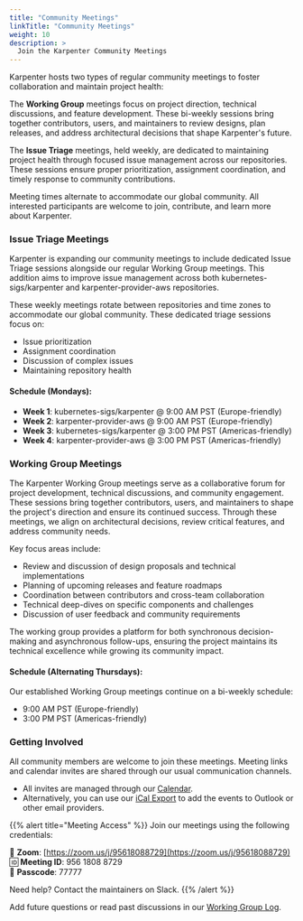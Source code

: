 ```yaml
---
title: "Community Meetings"
linkTitle: "Community Meetings"
weight: 10
description: >
  Join the Karpenter Community Meetings
---
```


Karpenter hosts two types of regular community meetings to foster collaboration and maintain project health:

The **Working Group** meetings focus on project direction, technical discussions, and feature development. These bi-weekly sessions bring together contributors, users, and maintainers to review designs, plan releases, and address architectural decisions that shape Karpenter's future.

The **Issue Triage** meetings, held weekly, are dedicated to maintaining project health through focused issue management across our repositories. These sessions ensure proper prioritization, assignment coordination, and timely response to community contributions.

Meeting times alternate to accommodate our global community. All interested participants are welcome to join, contribute, and learn more about Karpenter.

### Issue Triage Meetings
Karpenter is expanding our community meetings to include dedicated Issue Triage sessions alongside our regular Working Group meetings. This addition aims to improve issue management across both kubernetes-sigs/karpenter and karpenter-provider-aws repositories.

These weekly meetings rotate between repositories and time zones to accommodate our global community. These dedicated triage sessions focus on:
- Issue prioritization
- Assignment coordination
- Discussion of complex issues
- Maintaining repository health

#### Schedule (Mondays):
- **Week 1**: kubernetes-sigs/karpenter @ 9:00 AM PST (Europe-friendly)
- **Week 2**: karpenter-provider-aws @ 9:00 AM PST (Europe-friendly)
- **Week 3**: kubernetes-sigs/karpenter @ 3:00 PM PST (Americas-friendly)
- **Week 4**: karpenter-provider-aws @ 3:00 PM PST (Americas-friendly)

### Working Group Meetings

The Karpenter Working Group meetings serve as a collaborative forum for project development, technical discussions, and community engagement. These sessions bring together contributors, users, and maintainers to shape the project's direction and ensure its continued success. Through these meetings, we align on architectural decisions, review critical features, and address community needs.

Key focus areas include:
- Review and discussion of design proposals and technical implementations
- Planning of upcoming releases and feature roadmaps
- Coordination between contributors and cross-team collaboration
- Technical deep-dives on specific components and challenges
- Discussion of user feedback and community requirements

The working group provides a platform for both synchronous decision-making and asynchronous follow-ups, ensuring the project maintains its technical excellence while growing its community impact.


#### Schedule (Alternating Thursdays):

Our established Working Group meetings continue on a bi-weekly schedule:

- 9:00 AM PST (Europe-friendly)
- 3:00 PM PST (Americas-friendly)

### Getting Involved
All community members are welcome to join these meetings. Meeting links and calendar invites are shared through our usual communication channels.

- All invites are managed through our [Calendar](https://calendar.google.com/calendar/u/0?cid=N3FmZGVvZjVoZWJkZjZpMnJrMmplZzVqYmtAZ3JvdXAuY2FsZW5kYXIuZ29vZ2xlLmNvbQ).
- Alternatively, you can use our [iCal Export](https://calendar.google.com/calendar/ical/7qfdeof5hebdf6i2rk2jeg5jbk%40group.calendar.google.com/public/basic.ics) to add the events to Outlook or other email providers.

{{% alert title="Meeting Access" %}}
Join our meetings using the following credentials:

🔗 **Zoom**: [https://zoom.us/j/95618088729](https://zoom.us/j/95618088729)  
🆔 **Meeting ID**: 956 1808 8729       
🔑 **Passcode**: 77777

Need help? Contact the maintainers on Slack.
{{% /alert %}}

Add future questions or read past discussions in our [Working Group Log](https://docs.google.com/document/d/18BT0AIMugpNpiSPJNlcAL2rv69yAE6Z06gUVj7v_clg).

